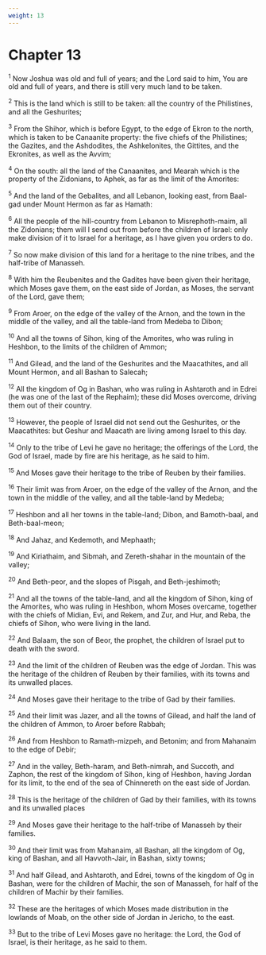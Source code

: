 ```yaml
---
weight: 13
---
```


# Chapter 13

<sup>1</sup> Now Joshua was old and full of years; and the Lord said to him, You are old and full of years, and there is still very much land to be taken. 

<sup>2</sup> This is the land which is still to be taken: all the country of the Philistines, and all the Geshurites; 

<sup>3</sup> From the Shihor, which is before Egypt, to the edge of Ekron to the north, which is taken to be Canaanite property: the five chiefs of the Philistines; the Gazites, and the Ashdodites, the Ashkelonites, the Gittites, and the Ekronites, as well as the Avvim; 

<sup>4</sup> On the south: all the land of the Canaanites, and Mearah which is the property of the Zidonians, to Aphek, as far as the limit of the Amorites: 

<sup>5</sup> And the land of the Gebalites, and all Lebanon, looking east, from Baal-gad under Mount Hermon as far as Hamath: 

<sup>6</sup> All the people of the hill-country from Lebanon to Misrephoth-maim, all the Zidonians; them will I send out from before the children of Israel: only make division of it to Israel for a heritage, as I have given you orders to do. 

<sup>7</sup> So now make division of this land for a heritage to the nine tribes, and the half-tribe of Manasseh. 

<sup>8</sup> With him the Reubenites and the Gadites have been given their heritage, which Moses gave them, on the east side of Jordan, as Moses, the servant of the Lord, gave them; 

<sup>9</sup> From Aroer, on the edge of the valley of the Arnon, and the town in the middle of the valley, and all the table-land from Medeba to Dibon; 

<sup>10</sup> And all the towns of Sihon, king of the Amorites, who was ruling in Heshbon, to the limits of the children of Ammon; 

<sup>11</sup> And Gilead, and the land of the Geshurites and the Maacathites, and all Mount Hermon, and all Bashan to Salecah; 

<sup>12</sup> All the kingdom of Og in Bashan, who was ruling in Ashtaroth and in Edrei (he was one of the last of the Rephaim); these did Moses overcome, driving them out of their country. 

<sup>13</sup> However, the people of Israel did not send out the Geshurites, or the Maacathites: but Geshur and Maacath are living among Israel to this day. 

<sup>14</sup> Only to the tribe of Levi he gave no heritage; the offerings of the Lord, the God of Israel, made by fire are his heritage, as he said to him. 

<sup>15</sup> And Moses gave their heritage to the tribe of Reuben by their families. 

<sup>16</sup> Their limit was from Aroer, on the edge of the valley of the Arnon, and the town in the middle of the valley, and all the table-land by Medeba; 

<sup>17</sup> Heshbon and all her towns in the table-land; Dibon, and Bamoth-baal, and Beth-baal-meon; 

<sup>18</sup> And Jahaz, and Kedemoth, and Mephaath; 

<sup>19</sup> And Kiriathaim, and Sibmah, and Zereth-shahar in the mountain of the valley; 

<sup>20</sup> And Beth-peor, and the slopes of Pisgah, and Beth-jeshimoth; 

<sup>21</sup> And all the towns of the table-land, and all the kingdom of Sihon, king of the Amorites, who was ruling in Heshbon, whom Moses overcame, together with the chiefs of Midian, Evi, and Rekem, and Zur, and Hur, and Reba, the chiefs of Sihon, who were living in the land. 

<sup>22</sup> And Balaam, the son of Beor, the prophet, the children of Israel put to death with the sword. 

<sup>23</sup> And the limit of the children of Reuben was the edge of Jordan. This was the heritage of the children of Reuben by their families, with its towns and its unwalled places. 

<sup>24</sup> And Moses gave their heritage to the tribe of Gad by their families. 

<sup>25</sup> And their limit was Jazer, and all the towns of Gilead, and half the land of the children of Ammon, to Aroer before Rabbah; 

<sup>26</sup> And from Heshbon to Ramath-mizpeh, and Betonim; and from Mahanaim to the edge of Debir; 

<sup>27</sup> And in the valley, Beth-haram, and Beth-nimrah, and Succoth, and Zaphon, the rest of the kingdom of Sihon, king of Heshbon, having Jordan for its limit, to the end of the sea of Chinnereth on the east side of Jordan. 

<sup>28</sup> This is the heritage of the children of Gad by their families, with its towns and its unwalled places 

<sup>29</sup> And Moses gave their heritage to the half-tribe of Manasseh by their families. 

<sup>30</sup> And their limit was from Mahanaim, all Bashan, all the kingdom of Og, king of Bashan, and all Havvoth-Jair, in Bashan, sixty towns; 

<sup>31</sup> And half Gilead, and Ashtaroth, and Edrei, towns of the kingdom of Og in Bashan, were for the children of Machir, the son of Manasseh, for half of the children of Machir by their families. 

<sup>32</sup> These are the heritages of which Moses made distribution in the lowlands of Moab, on the other side of Jordan in Jericho, to the east. 

<sup>33</sup> But to the tribe of Levi Moses gave no heritage: the Lord, the God of Israel, is their heritage, as he said to them. 


